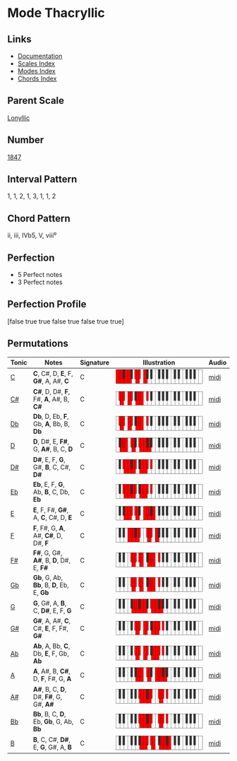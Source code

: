 # Mode Thacryllic

## Links

- [Documentation](README.md)
- [Scales Index](Scales.md)
- [Modes Index](Modes.md)
- [Chords Index](Chords.md)

## Parent Scale

[Lonyllic](ScaleLonyllic.md)

## Number

[1847](https://ianring.com/musictheory/scales/1847)

## Interval Pattern

1, 1, 2, 1, 3, 1, 1, 2

## Chord Pattern

ii, iii, IVb5, V, viii⁰

## Perfection

- 5 Perfect notes
- 3 Perfect notes

## Perfection Profile

[false true true false true false true true]

## Permutations

| Tonic | Notes | Signature | Illustration | Audio |
|-------|-------|-----------|--------------|-------|
| [C](ModeCNaturalThacryllic.md) | **C**, C#, D, **E**, F, **G#**, A, A#, **C** | C | ![CNaturalThacryllic](ModeCNaturalThacryllic.png) | [midi](https://github.com/edipermadi/music/blob/main/docs/ModeCNaturalThacryllic.mid?raw=true) |
| [C#](ModeCSharpThacryllic.md) | **C#**, D, D#, **F**, F#, **A**, A#, B, **C#** | C | ![CSharpThacryllic](ModeCSharpThacryllic.png) | [midi](https://github.com/edipermadi/music/blob/main/docs/ModeCSharpThacryllic.mid?raw=true) |
| [Db](ModeDFlatThacryllic.md) | **Db**, D, Eb, **F**, Gb, **A**, Bb, B, **Db** | C | ![DFlatThacryllic](ModeDFlatThacryllic.png) | [midi](https://github.com/edipermadi/music/blob/main/docs/ModeDFlatThacryllic.mid?raw=true) |
| [D](ModeDNaturalThacryllic.md) | **D**, D#, E, **F#**, G, **A#**, B, C, **D** | C | ![DNaturalThacryllic](ModeDNaturalThacryllic.png) | [midi](https://github.com/edipermadi/music/blob/main/docs/ModeDNaturalThacryllic.mid?raw=true) |
| [D#](ModeDSharpThacryllic.md) | **D#**, E, F, **G**, G#, **B**, C, C#, **D#** | C | ![DSharpThacryllic](ModeDSharpThacryllic.png) | [midi](https://github.com/edipermadi/music/blob/main/docs/ModeDSharpThacryllic.mid?raw=true) |
| [Eb](ModeEFlatThacryllic.md) | **Eb**, E, F, **G**, Ab, **B**, C, Db, **Eb** | C | ![EFlatThacryllic](ModeEFlatThacryllic.png) | [midi](https://github.com/edipermadi/music/blob/main/docs/ModeEFlatThacryllic.mid?raw=true) |
| [E](ModeENaturalThacryllic.md) | **E**, F, F#, **G#**, A, **C**, C#, D, **E** | C | ![ENaturalThacryllic](ModeENaturalThacryllic.png) | [midi](https://github.com/edipermadi/music/blob/main/docs/ModeENaturalThacryllic.mid?raw=true) |
| [F](ModeFNaturalThacryllic.md) | **F**, F#, G, **A**, A#, **C#**, D, D#, **F** | C | ![FNaturalThacryllic](ModeFNaturalThacryllic.png) | [midi](https://github.com/edipermadi/music/blob/main/docs/ModeFNaturalThacryllic.mid?raw=true) |
| [F#](ModeFSharpThacryllic.md) | **F#**, G, G#, **A#**, B, **D**, D#, E, **F#** | C | ![FSharpThacryllic](ModeFSharpThacryllic.png) | [midi](https://github.com/edipermadi/music/blob/main/docs/ModeFSharpThacryllic.mid?raw=true) |
| [Gb](ModeGFlatThacryllic.md) | **Gb**, G, Ab, **Bb**, B, **D**, Eb, E, **Gb** | C | ![GFlatThacryllic](ModeGFlatThacryllic.png) | [midi](https://github.com/edipermadi/music/blob/main/docs/ModeGFlatThacryllic.mid?raw=true) |
| [G](ModeGNaturalThacryllic.md) | **G**, G#, A, **B**, C, **D#**, E, F, **G** | C | ![GNaturalThacryllic](ModeGNaturalThacryllic.png) | [midi](https://github.com/edipermadi/music/blob/main/docs/ModeGNaturalThacryllic.mid?raw=true) |
| [G#](ModeGSharpThacryllic.md) | **G#**, A, A#, **C**, C#, **E**, F, F#, **G#** | C | ![GSharpThacryllic](ModeGSharpThacryllic.png) | [midi](https://github.com/edipermadi/music/blob/main/docs/ModeGSharpThacryllic.mid?raw=true) |
| [Ab](ModeAFlatThacryllic.md) | **Ab**, A, Bb, **C**, Db, **E**, F, Gb, **Ab** | C | ![AFlatThacryllic](ModeAFlatThacryllic.png) | [midi](https://github.com/edipermadi/music/blob/main/docs/ModeAFlatThacryllic.mid?raw=true) |
| [A](ModeANaturalThacryllic.md) | **A**, A#, B, **C#**, D, **F**, F#, G, **A** | C | ![ANaturalThacryllic](ModeANaturalThacryllic.png) | [midi](https://github.com/edipermadi/music/blob/main/docs/ModeANaturalThacryllic.mid?raw=true) |
| [A#](ModeASharpThacryllic.md) | **A#**, B, C, **D**, D#, **F#**, G, G#, **A#** | C | ![ASharpThacryllic](ModeASharpThacryllic.png) | [midi](https://github.com/edipermadi/music/blob/main/docs/ModeASharpThacryllic.mid?raw=true) |
| [Bb](ModeBFlatThacryllic.md) | **Bb**, B, C, **D**, Eb, **Gb**, G, Ab, **Bb** | C | ![BFlatThacryllic](ModeBFlatThacryllic.png) | [midi](https://github.com/edipermadi/music/blob/main/docs/ModeBFlatThacryllic.mid?raw=true) |
| [B](ModeBNaturalThacryllic.md) | **B**, C, C#, **D#**, E, **G**, G#, A, **B** | C | ![BNaturalThacryllic](ModeBNaturalThacryllic.png) | [midi](https://github.com/edipermadi/music/blob/main/docs/ModeBNaturalThacryllic.mid?raw=true) |
